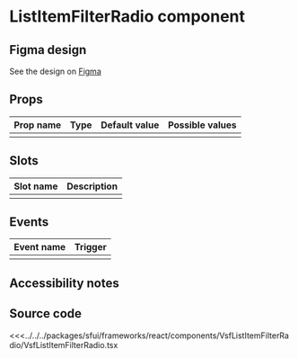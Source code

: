 #  ListItemFilterRadio component

<Generate />

## Figma design

See the design on [Figma]()

## Props

| Prop name             | Type                       | Default value | Possible values                        |
|-----------------------|----------------------------|---------------|----------------------------------------|
|                       |                            |               |                                        |


## Slots

| Slot name |            Description            |
| --------- | ------------------------------- |
|           |                                   |

## Events

| Event name |            Trigger             |
| ---------- | ---------------------------- |
|            |                                |

## Accessibility notes


## Source code

<<<../../../packages/sfui/frameworks/react/components/VsfListItemFilterRadio/VsfListItemFilterRadio.tsx
